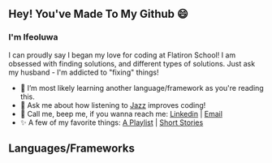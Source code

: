 ## Hey! You've Made To My Github :smile: 


### I'm Ifeoluwa
I can proudly say I began my love for coding at Flatiron School! I am obsessed with finding solutions, and different types of solutions. Just ask my husband - I'm addicted to "fixing" things!
- 🤯 I’m most likely learning another language/framework as you're reading this.
- :musical_keyboard: Ask me about how listening to [Jazz](https://www.youtube.com/watch?v=CfPxlb8-ZQ0&list=PLthkYcpMPSRxRZsVQuWtEb2hsEPZIi9fl&ab_channel=Musictag) improves coding! 
- :email: Call me, beep me, if you wanna reach me: [Linkedin](https://www.linkedin.com/in/ifeoluwa-akinremi-wade/) | [Email](ifeoluwa.akinremi.wade@gmail.com)
- ✨ A few of my favorite things: [A Playlist](https://youtube.com/playlist?list=PLthkYcpMPSRxWOgMc7Ym0B3_02wKIN7Z3) | [Short Stories](https://ife-akinremi.medium.com/)

## Languages/Frameworks
 
